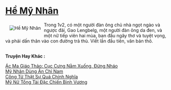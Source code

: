 <a href="https://truyentiki.com/he-my-nhan.30402/" title="Hề Mỹ Nhân"><h1>Hề Mỹ Nhân</h1></a><div style="display:table"><img align="right" style="float: left; padding: 10px;" src="https://truyentiki.com/a/img/str/src/30402.jpg" alt="Hề Mỹ Nhân">Trong 1v2, có một người đàn ông chủ nhà ngọt ngào và ngược đãi, Gao Lengbelg, một người đàn ông da đen, và một nữ tiếp viên hai mùa, ban đầu ngây thơ và tuyệt vọng, và phải dấn thân vào con đường trả thù. Viết lần đầu tiên, văn bản thô.</div><p><br><b>Truyện Hay Khác :</b></p><a href="https://truyentiki.com/ac-ma-giao-thao-cuc-cung-nam-xuong-dung-nhao.30401/" alt="Ác Ma Giáo Thảo: Cục Cưng Nằm Xuống, Đừng Nháo">Ác Ma Giáo Thảo: Cục Cưng Nằm Xuống, Đừng Nháo</a><br/><a href="https://github.com/nownovels/truyenhay/tree/master/truyenhay/30795/README.md" alt="Mỹ Nhân Dùng Ăn Chỉ Nam">Mỹ Nhân Dùng Ăn Chỉ Nam</a><br/><a href="https://github.com/nownovels/top500/tree/master/truyenhay/33734/" alt="Công Tử Thật Sự Quá Chính Nghĩa">Công Tử Thật Sự Quá Chính Nghĩa</a><br/><a href="https://github.com/nownovels/top500/tree/master/truyenhay/33704/" alt="Mỹ Nữ Tổng Tài Đặc Chiến Binh Vương">Mỹ Nữ Tổng Tài Đặc Chiến Binh Vương</a><br/>